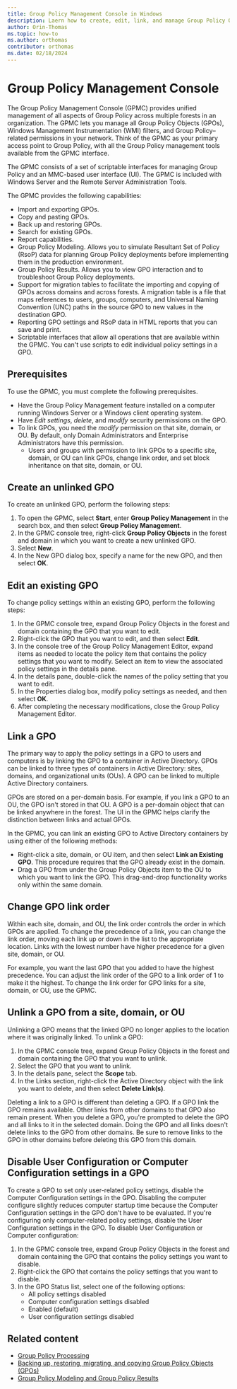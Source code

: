 ```yaml
---
title: Group Policy Management Console in Windows
description: Laern how to create, edit, link, and manage Group Policy Objects using the Group Policy Management Console.
author: Orin-Thomas
ms.topic: how-to
ms.author: orthomas
contributor: orthomas
ms.date: 02/18/2024
---
```


# Group Policy Management Console

The Group Policy Management Console (GPMC) provides unified management of all aspects of Group Policy across multiple forests in an organization. The GPMC lets you manage all Group Policy Objects (GPOs), Windows Management Instrumentation (WMI) filters, and Group Policy–related permissions in your network. Think of the GPMC as your primary access point to Group Policy, with all the Group Policy management tools available from the GPMC interface.

The GPMC consists of a set of scriptable interfaces for managing Group Policy and an MMC-based user interface (UI). The GPMC is included with Windows Server and the Remote Server Administration Tools.

The GPMC provides the following capabilities:

- Import and exporting GPOs.
- Copy and pasting GPOs.
- Back up and restoring GPOs.
- Search for existing GPOs.
- Report capabilities.
- Group Policy Modeling. Allows you to simulate Resultant Set of Policy (RsoP) data for planning Group Policy deployments before implementing them in the production environment.
- Group Policy Results. Allows you to view GPO interaction and to troubleshoot Group Policy deployments.
- Support for migration tables to facilitate the importing and copying of GPOs across domains and across forests. A migration table is a file that maps references to users, groups, computers, and Universal Naming Convention (UNC) paths in the source GPO to new values in the destination GPO.
- Reporting GPO settings and RSoP data in HTML reports that you can save and print.
- Scriptable interfaces that allow all operations that are available within the GPMC. You can't use scripts to edit individual policy settings in a GPO.

## Prerequisites

To use the GPMC, you must complete the following prerequisites.

- Have the Group Policy Management feature installed on a computer running Windows Server or a Windows client operating system.
- Have _Edit settings_, _delete_, and _modify_ security permissions on the GPO.
- To link GPOs, you need the _modify_ permission on that site, domain, or OU. By default, only Domain Administrators and Enterprise Administrators have this permission.
  - Users and groups with permission to link GPOs to a specific site, domain, or OU can link GPOs, change link order, and set block inheritance on that site, domain, or OU.

## Create an unlinked GPO

To create an unlinked GPO, perform the following steps:

1. To open the GPMC, select **Start**, enter **Group Policy Management** in the search box, and then select **Group Policy Management**.
1. In the GPMC console tree, right-click **Group Policy Objects** in the forest and domain in which you want to create a new unlinked GPO.
1. Select **New**.
1. In the New GPO dialog box, specify a name for the new GPO, and then select **OK**.

## Edit an existing GPO

To change policy settings within an existing GPO, perform the following steps:

1. In the GPMC console tree, expand Group Policy Objects in the forest and domain containing the GPO that you want to edit.
1. Right-click the GPO that you want to edit, and then select **Edit**.
1. In the console tree of the Group Policy Management Editor, expand items as needed to locate the policy item that contains the policy settings that you want to modify. Select an item to view the associated policy settings in the details pane.
1. In the details pane, double-click the names of the policy setting that you want to edit.
1. In the Properties dialog box, modify policy settings as needed, and then select **OK**.
1. After completing the necessary modifications, close the Group Policy Management Editor.

## Link a GPO

The primary way to apply the policy settings in a GPO to users and computers is by linking the GPO to a container in Active Directory. GPOs can be linked to three types of containers in Active Directory: sites, domains, and organizational units (OUs). A GPO can be linked to multiple Active Directory containers.

GPOs are stored on a per-domain basis. For example, if you link a GPO to an OU, the GPO isn't stored in that OU. A GPO is a per-domain object that can be linked anywhere in the forest. The UI in the GPMC helps clarify the distinction between links and actual GPOs.

In the GPMC, you can link an existing GPO to Active Directory containers by using either of the following methods:

- Right-click a site, domain, or OU item, and then select **Link an Existing GPO**. This procedure requires that the GPO already exist in the domain.
- Drag a GPO from under the Group Policy Objects item to the OU to which you want to link the GPO. This drag-and-drop functionality works only within the same domain.

## Change GPO link order

Within each site, domain, and OU, the link order controls the order in which GPOs are applied. To change the precedence of a link, you can change the link order, moving each link up or down in the list to the appropriate location. Links with the lowest number have higher precedence for a given site, domain, or OU.

For example, you want the last GPO that you added to have the highest precedence. You can adjust the link order of the GPO to a link order of 1 to make it the highest. To change the link order for GPO links for a site, domain, or OU, use the GPMC.

## Unlink a GPO from a site, domain, or OU

Unlinking a GPO means that the linked GPO no longer applies to the location where it was originally linked. To unlink a GPO:

1. In the GPMC console tree, expand Group Policy Objects in the forest and domain containing the GPO that you want to unlink.
1. Select the GPO that you want to unlink.
1. In the details pane, select the **Scope** tab.
1. In the Links section, right-click the Active Directory object with the link you want to delete, and then select **Delete Link(s)**.

Deleting a link to a GPO is different than deleting a GPO. If a GPO link the GPO remains available. Other links from other domains to that GPO also remain present. When you delete a GPO, you're prompted to delete the GPO and all links to it in the selected domain. Doing the GPO and all links doesn't delete links to the GPO from other domains. Be sure to remove links to the GPO in other domains before deleting this GPO from this domain.

## Disable User Configuration or Computer Configuration settings in a GPO

To create a GPO to set only user-related policy settings, disable the Computer Configuration settings in the GPO. Disabling the computer configure slightly reduces computer startup time because the Computer Configuration settings in the GPO don't have to be evaluated. If you're configuring only computer-related policy settings, disable the User Configuration settings in the GPO. To disable User Configuration or Computer configuration:

1. In the GPMC console tree, expand Group Policy Objects in the forest and domain containing the GPO that contains the policy settings you want to disable.
1. Right-click the GPO that contains the policy settings that you want to disable.
1. In the GPO Status list, select one of the following options:
   - All policy settings disabled
   - Computer configuration settings disabled
   - Enabled (default)
   - User configuration settings disabled

## Related content

- [Group Policy Processing](group-policy-processing.md)
- [Backing up, restoring, migrating, and copying Group Policy Objects (GPOs)](group-policy-backup-restore.md)
- [Group Policy Modeling and Group Policy Results](group-policy-modeling-results.md)
